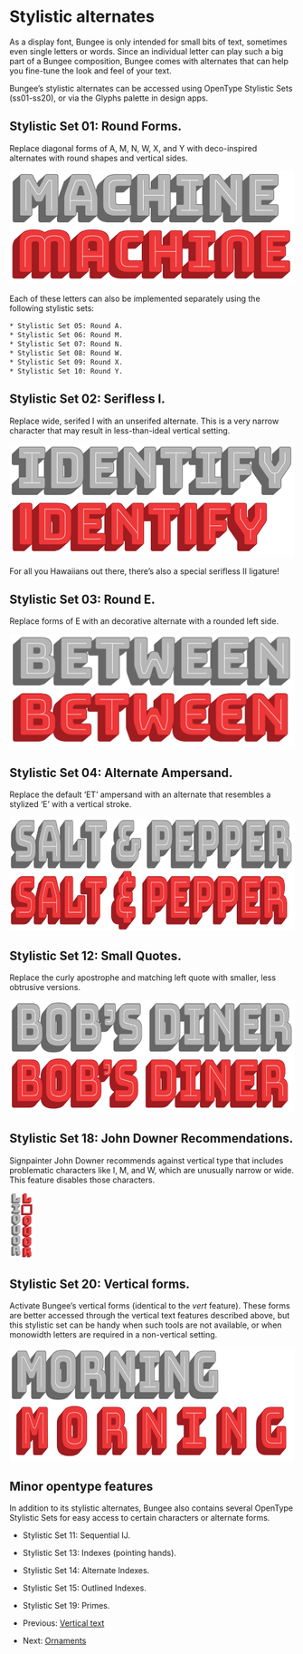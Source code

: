 
# Stylistic alternates

As a display font, Bungee is only intended for small bits of text, sometimes even single letters or words. Since an individual letter can play such a big part of a Bungee composition, Bungee comes with alternates that can help you fine-tune the look and feel of your text. 

Bungee’s stylistic alternates can be accessed using OpenType Stylistic Sets (ss01-ss20), or via the Glyphs palette in design apps.

## Stylistic Set 01: Round Forms.

Replace diagonal forms of A, M, N, W, X, and Y with deco-inspired alternates with round shapes and vertical sides. 

<img src="images/design-alternates-round-forms.png" alt="Round forms" height="200" />


Each of these letters can also be implemented separately using the following stylistic sets:
	
	* Stylistic Set 05: Round A.
	* Stylistic Set 06: Round M.
	* Stylistic Set 07: Round N.
	* Stylistic Set 08: Round W.
	* Stylistic Set 09: Round X.
	* Stylistic Set 10: Round Y.
	
## Stylistic Set 02: Serifless I.

Replace wide, serifed I with an unserifed alternate. This is a very narrow character that may result in less-than-ideal vertical setting.

<img src="images/design-alternates-i.png" alt="Serifless I" height="200" />

For all you Hawaiians out there, there’s also a special serifless II ligature!

## Stylistic Set 03: Round E.

Replace forms of E with an decorative alternate with a rounded left side.

<img src="images/design-alternates-e.png" alt="Round E" height="200" />
	
## Stylistic Set 04: Alternate Ampersand.

Replace the default ‘ET’ ampersand with an alternate that resembles a stylized ‘E’ with a vertical stroke.
	
<img src="images/design-alternates-ampersand.png" alt="Alternate ampersand" height="200" />
	
## Stylistic Set 12: Small Quotes.

Replace the curly apostrophe and matching left quote with smaller, less obtrusive versions.

<img src="images/design-alternates-apostrophe.png" alt="Small quotes" height="200" />

## Stylistic Set 18: John Downer Recommendations.

Signpainter John Downer recommends against vertical type that includes problematic characters like I, M, and W, which are unusually narrow or wide. This feature disables those characters.

<img src="images/design-alternates-downer.png" style="width: 3em" alt="Downer" width="200"/>

## Stylistic Set 20: Vertical forms.

Activate Bungee’s vertical forms (identical to the *vert* feature). These forms are better accessed through the vertical text features described above, but this stylistic set can be handy when such tools are not available, or when monowidth letters are required in a non-vertical setting.

<img src="images/design-alternates-vertical.png" alt="Vertical forms" height="200" />

## Minor opentype features

In addition to its stylistic alternates, Bungee also contains several OpenType Stylistic Sets for easy access to certain characters or alternate forms.

* Stylistic Set 11: Sequential IJ.
* Stylistic Set 13: Indexes (pointing hands).
* Stylistic Set 14: Alternate Indexes.
* Stylistic Set 15: Outlined Indexes.
* Stylistic Set 19: Primes.

* Previous: [Vertical text](3-vertical-text.md)
* Next: [Ornaments](5-ornaments.md)

